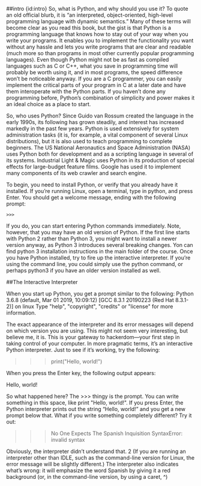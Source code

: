 ##intro
{id:intro}
So, what is Python, and why should you use it? To quote an old official blurb, it is “an interpreted,
object-oriented, high-level programming language with dynamic semantics.” Many of these terms will
become clear as you read this book, but the gist is that Python is a programming language that knows how to
stay out of your way when you write your programs. It enables you to implement the functionality you want
without any hassle and lets you write programs that are clear and readable (much more so than programs in
most other currently popular programming languages).
Even though Python might not be as fast as compiled languages such as C or C++, what you save in
programming time will probably be worth using it, and in most programs, the speed difference won’t be
noticeable anyway. If you are a C programmer, you can easily implement the critical parts of your program
in C at a later date and have them interoperate with the Python parts. If you haven’t done any programming
before, Python’s combination of simplicity and power makes it an ideal choice as a place to start.

So, who uses Python? Since Guido van Rossum created the language in the early 1990s, its following
has grown steadily, and interest has increased markedly in the past few years. Python is used extensively for
system administration tasks (it is, for example, a vital component of several Linux distributions), but it is also
used to teach programming to complete beginners. The US National Aeronautics and Space Administration
(NASA) uses Python both for development and as a scripting language in several of its systems. Industrial
Light & Magic uses Python in its production of special effects for large-budget feature films. Google has used it to implement
many components of its web crawler and search engine. 

To begin, you need to install Python, or verify that you already have it installed. If you’re running
Linux, open a terminal, type in python, and press Enter. You should get a welcome message, ending with the following prompt:
	
	>>>
If you do, you can start entering Python commands immediately. Note, however, that you may have an old
version of Python. If the first line starts with Python 2 rather than Python 3, you might want to install a
newer version anyway, as Python 3 introduces several breaking changes. Yon can find python 3 installation 
instructions in the main folder of the course.
Once you have Python installed, try to fire up the interactive interpreter. If you’re using the command
line, you could simply use the python command, or perhaps python3 if you have an older version installed
as well.

##The Interactive Interpreter

When you start up Python, you get a prompt similar to the following:
Python 3.6.8 (default, Mar 01 2019, 10:09:12) 
[GCC 8.3.1 20190223 (Red Hat 8.3.1-2)] on linux
Type "help", "copyright", "credits" or "license" for more information.
>>>

The exact appearance of the interpreter and its error messages will depend on which version you are using.
This might not seem very interesting, but believe me, it is. This is your gateway to hackerdom—your first step
in taking control of your computer. In more pragmatic terms, it’s an interactive Python interpreter. Just to see
if it’s working, try the following:

>>> print("Hello, world!")

When you press the Enter key, the following output appears:

Hello, world!
>>>

So what happened here? The >>> thingy is the prompt. You can write something in this space, like print
"Hello, world!". If you press Enter, the Python interpreter prints out the string “Hello, world!” and you get
a new prompt below that. What if you write something completely different? Try it out:

>>> No One Expects The Spanish Inquisition
SyntaxError: invalid syntax
>>>

Obviously, the interpreter didn’t understand that. 2 (If you are running an interpreter other than IDLE,
such as the command-line version for Linux, the error message will be slightly different.) The interpreter
also indicates what’s wrong: it will emphasize the word Spanish by giving it a red background (or, in the
command-line version, by using a caret, ^)


